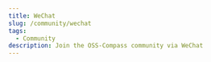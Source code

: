 ```yaml
---
title: WeChat
slug: /community/wechat
tags:
  - Community
description: Join the OSS-Compass community via WeChat
---
```


